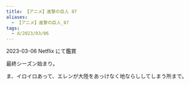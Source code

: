 ```yaml
---
title: 【アニメ】進撃の巨人 87
aliases:
  - 【アニメ】進撃の巨人_87
tags:
  - d/2023/03/06
---
```


2023-03-06 Netflix にて鑑賞

最終シーズン始まり。

ま、イロイロあって、エレンが大陸をあっけなく地ならししてしまう所まで。


